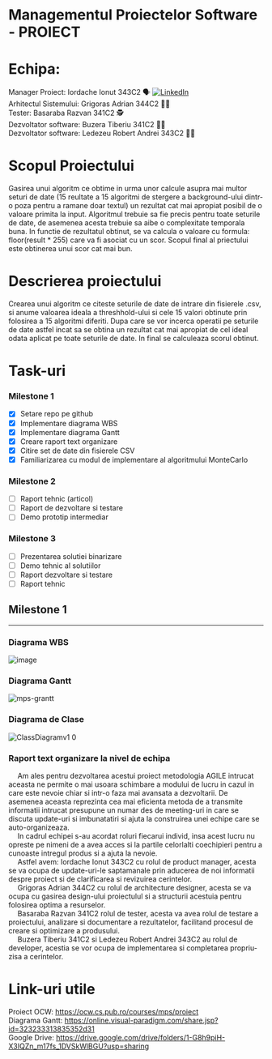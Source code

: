 # Managementul Proiectelor Software - PROIECT

# Echipa:
Manager Proiect: Iordache Ionut 343C2 :speaking_head: <a href="https://www.linkedin.com/in/ionut-iordache-194677202/" target="_blank"><img src="https://img.shields.io/badge/LinkedIn-%230077B5.svg?&style=flat-square&logo=linkedin&logoColor=white" alt="LinkedIn"></a> <br/>
Arhitectul Sistemului: Grigoras Adrian 344C2 :man_artist: <br/>
Tester: Basaraba Razvan 341C2 :detective: <br/>
Dezvoltator software: Buzera Tiberiu 341C2 :man_technologist: <br/>
Dezvoltator software: Ledezeu Robert Andrei 343C2 :man_office_worker: <br/>

# Scopul Proiectului
Gasirea unui algoritm ce obtime in urma unor calcule asupra mai multor seturi de date (15 reultate a 15 algoritmi de stergere a background-ului dintr-o poza pentru a ramane doar textul) un rezultat cat mai apropiat posibil de o valoare primita la input. Algoritmul trebuie sa fie precis pentru toate seturile de date, de asemenea acesta trebuie sa aibe o complexitate temporala buna. In functie de rezultatul obtinut, se va calcula o valoare cu formula: floor(result * 255) care va fi asociat cu un scor. Scopul final al priectului este obtinerea unui scor cat mai bun.

# Descrierea proiectului
Crearea unui algoritm ce citeste seturile de date de intrare din fisierele .csv, si anume valoarea ideala a threshhold-ului si cele 15 valori obtinute prin folosirea a 15 algoritmi diferiti. Dupa care se vor incerca operatii pe seturile de date astfel incat sa se obtina un rezultat cat mai apropiat de cel ideal odata aplicat pe toate seturile de date. In final se calculeaza scorul obtinut.

# Task-uri
### Milestone 1
- [x] Setare repo pe github
- [x] Implementare diagrama WBS
- [x] Implementare diagrama Gantt
- [x] Creare raport text organizare
- [x] Citire set de date din fisierele CSV
- [x] Familiarizarea cu modul de implementare al algoritmului MonteCarlo

### Milestone 2
- [ ] Raport tehnic (articol)
- [ ] Raport de dezvoltare si testare
- [ ] Demo prototip intermediar

### Milestone 3
- [ ] Prezentarea solutiei binarizare
- [ ] Demo tehnic al solutiilor
- [ ] Raport dezvoltare si testare
- [ ] Raport tehnic

## Milestone 1
---
### Diagrama WBS
![image](https://user-images.githubusercontent.com/76429041/200178770-ff57d376-f70b-440d-9145-015ed398364b.png)
### Diagrama Gantt
![mps-grantt](https://user-images.githubusercontent.com/57098784/200176147-d4556fa7-beec-4f18-9d50-5aba61158520.png)
### Diagrama de Clase
![ClassDiagramv1 0](https://user-images.githubusercontent.com/76429041/200179025-e72d37a6-5226-4783-adf2-dda61a78dcf2.jpeg)
### Raport text organizare la nivel de echipa
&emsp; Am ales pentru dezvoltarea acestui proiect metodologia AGILE intrucat aceasta ne permite o mai usoara schimbare a modului de lucru in cazul in care este nevoie chiar si intr-o faza mai avansata a dezvoltarii. De asemenea aceasta reprezinta cea mai eficienta metoda de a transmite informatii intrucat presupune un numar des de meeting-uri in care se discuta update-uri si imbunatatiri si ajuta la construirea unei echipe care se auto-organizeaza. <br/>
&emsp; In cadrul echipei s-au acordat roluri fiecarui individ, insa acest lucru nu opreste pe nimeni de a avea acces si la partile celorlalti coechipieri pentru a cunoaste intregul produs si a ajuta la nevoie. <br/>
&emsp; Astfel avem: Iordache Ionut 343C2 cu rolul de product manager, acesta se va ocupa de update-uri-le saptamanale prin aducerea de noi informatii despre proiect si de clarificarea si revizuirea cerintelor. <br/>
&emsp; Grigoras Adrian 344C2 cu rolul de architecture designer, acesta se va ocupa cu gasirea design-ului proiectulul si a structurii acestuia pentru folosirea optima a resurselor. <br/>
&emsp; Basaraba Razvan 341C2 rolul de tester, acesta va avea rolul de testare a proiectului, analizare si documentare a rezultatelor, facilitand procesul de creare si optimizare a produsului. <br/>
&emsp; Buzera Tiberiu 341C2 si Ledezeu Robert Andrei 343C2 au rolul de developer, acestia se vor ocupa de implementarea si completarea propriu-zisa a cerintelor. </br>

# Link-uri utile
Proiect OCW: https://ocw.cs.pub.ro/courses/mps/proiect <br>
Diagrama Gantt: https://online.visual-paradigm.com/share.jsp?id=323233313835352d31 <br>
Google Drive: https://drive.google.com/drive/folders/1-G8h9piH-X3IQZn_m17fs_1DVSkWlBGU?usp=sharing <br>
